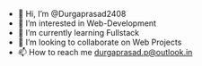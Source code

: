 - 👋 Hi, I’m @Durgaprasad2408
- 👀 I’m interested in Web-Development
- 🌱 I’m currently learning Fullstack
- 💞️ I’m looking to collaborate on Web Projects
- 📫 How to reach me durgaprasad.p@outlook.in

<!---
Durgaprasad2408/Durgaprasad2408 is a ✨ special ✨ repository because its `README.md` (this file) appears on your GitHub profile.
You can click the Preview link to take a look at your changes.
--->
